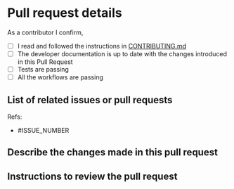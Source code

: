 # Pull request details

As a contributor I confirm,
- [ ] I read and followed the instructions in [CONTRIBUTING.md](CONTRIBUTING.md)
- [ ] The developer documentation is up to date with the changes introduced in this Pull Request
- [ ] Tests are passing
- [ ] All the workflows are passing

## List of related issues or pull requests

Refs: 
- #ISSUE_NUMBER


## Describe the changes made in this pull request

<!-- include screenshots if that helps the review -->


## Instructions to review the pull request

<!--

```shell
cd $(mktemp -d --tmpdir cffinit-pr.XXXXXX)
git clone https://github.com/citation-file-format/cff-initializer-javascript .
git checkout <this branch>
npm clean-install
npm run dev
# go to localhost:8080, see if the app works correctly
npm run lint
npm run test:unit:ci
```

-->
